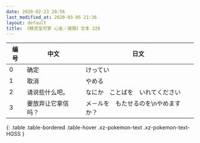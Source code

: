 ```yaml
---
date: 2020-02-23 20:56
last_modified_at: 2020-03-05 21:36
layout: default
title: 《精灵宝可梦 心金／魂银》文本 228
---
```

| 编号 | 中文 | 日文 |
| ---- | ---- | ---- |
| 0 | 确定 | けってい |
| 1 | 取消 | やめる |
| 2 | 请说些什么吧。 | なにか　ことばを　いれてください |
| 3 | 要放弃让它拿信吗？ | メ－ルを　もたせるのを\nやめますか？ |
{: .table .table-bordered .table-hover .xz-pokemon-text .xz-pokemon-text-HGSS }
